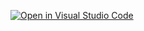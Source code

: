 [![Open in Visual Studio Code](https://classroom.github.com/assets/open-in-vscode-c66648af7eb3fe8bc4f294546bfd86ef473780cde1dea487d3c4ff354943c9ae.svg)]( https://classroom.github.com/online_ide?assignment_repo_id=9568356&assignment_repo_type=AssignmentRepo)

